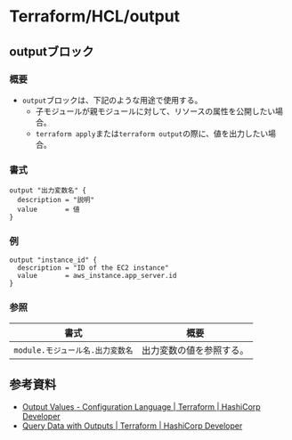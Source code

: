 # Terraform/HCL/output

## outputブロック

### 概要

- `output`ブロックは、下記のような用途で使用する。
  - 子モジュールが親モジュールに対して、リソースの属性を公開したい場合。
  - `terraform apply`または`terraform output`の際に、値を出力したい場合。

### 書式

```text
output "出力変数名" {
  description = "説明"
  value       = 値
}
```

### 例

```text
output "instance_id" {
  description = "ID of the EC2 instance"
  value       = aws_instance.app_server.id
}
```

### 参照

| 書式                             | 概要                     |
| -------------------------------- | ------------------------ |
| `module.モジュール名.出力変数名` | 出力変数の値を参照する。 |

## 参考資料

- [Output Values - Configuration Language | Terraform | HashiCorp Developer](https://developer.hashicorp.com/terraform/language/values/outputs)
- [Query Data with Outputs | Terraform | HashiCorp Developer](https://developer.hashicorp.com/terraform/tutorials/aws-get-started/aws-outputs)
